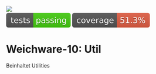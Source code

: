 [![](https://jitpack.io/v/weichware10/util.svg)](https://jitpack.io/#weichware10/util)  
![test status](.github/badges/tests.svg) ![code coverage](.github/badges/jacoco.svg)
# Weichware-10: Util

Beinhaltet Utilities
